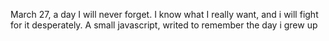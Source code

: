 March 27, a day I will never forget. I know what I really want, and i will fight for it desperately. A small javascript, writed to remember the day i grew up
